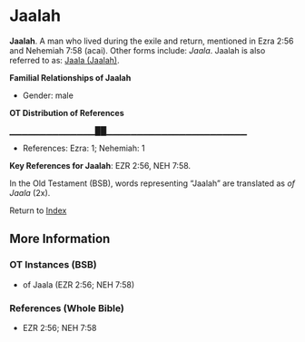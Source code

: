 # Jaalah
**Jaalah**. 
A man who lived during the exile and return, mentioned in Ezra 2:56 and Nehemiah 7:58 (acai). 
Other forms include: 
*Jaala*. 
Jaalah is also referred to as: 
[Jaala (Jaalah)](Jaala.md). 




**Familial Relationships of Jaalah**


* Gender: male


**OT Distribution of References**

▁▁▁▁▁▁▁▁▁▁▁▁▁▁██▁▁▁▁▁▁▁▁▁▁▁▁▁▁▁▁▁▁▁▁▁▁▁
* References: Ezra: 1; Nehemiah: 1



**Key References for Jaalah**: 
EZR 2:56, NEH 7:58. 


In the Old Testament (BSB), words representing “Jaalah” are translated as 
*of Jaala* (2x). 




Return to [Index](00-Index.md)

## More Information

### OT Instances (BSB)

* of Jaala (EZR 2:56; NEH 7:58)



### References (Whole Bible)

* EZR 2:56; NEH 7:58



